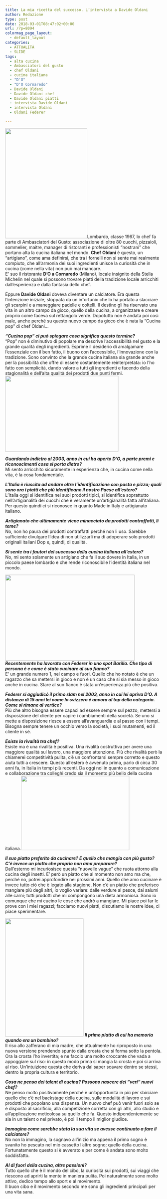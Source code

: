 ```yaml
---
title: La mia ricetta del successo. L’intervista a Davide Oldani
author: Redazione
type: post
date: 2018-03-01T08:47:02+00:00
url: /?p=8094
colormag_page_layout:
  - default_layout
categories:
  - ATTUALITÀ
  - SLIDE
tags:
  - alta cucina
  - Ambasciatori del gusto
  - chef Oldani
  - cucina italiana
  - "D'O"
  - "D'O Cornaredo"
  - Davide Oldani
  - Davide Oldani chef
  - Davide Oldani piatti
  - intervista Davide Oldani
  - intervista Oldani
  - Oldani Federer

---
```

<img decoding="async" loading="lazy" class=" wp-image-8099 alignleft" src="https://progressonline.it/wp-content/uploads/2018/02/Oldani_1159-225x300.jpg" alt="" width="263" height="351" />Lombardo, classe 1967, lo chef fa parte di Ambasciatori del Gusto: associazione di oltre 80 cuochi, pizzaioli, sommelier, maitre, manager di ristoranti e professionisti “nostrani” che portano alta la cucina italiana nel mondo. **Chef** **Oldani** è questo, un “artigiano”, come ama definirsi, che tra i fornelli non si sente mai realmente compiuto, che all’armonia dei suoi ingredienti unisce la curiosità che in cucina (come nella vita) non può mai mancare.  
E’ suo il ristorante **D’O a Cornaredo** (Milano), locale insignito della Stella Michelin nel quale si possono trovare piatti della tradizione locale arricchiti dall’esperienza e dalla fantasia dello chef.

Eppure **Davide Oldani** doveva diventare un calciatore. Era questa l’intenzione iniziale, stoppata da un infortunio che lo ha portato a slacciare gli scarpini e a maneggiare padelle e coltelli. Il destino gli ha riservato una vita in un altro campo da gioco, quello della cucina, a organizzare e creare proprio come faceva sul rettangolo verde. Dopotutto non è andata poi così male, anche perché su questo nuovo campo da gioco che è nata la “Cucina pop” di chef Oldani…

_**“Cucina pop” ci può spiegare cosa significa questo termine?**_  
“Pop” non è diminutivo di popolare ma descrive l’accessibilità nel gusto e la grande qualità degli ingredienti. Esprime il desiderio di amalgamare l’essenziale con il ben fatto, il buono con l’accessibile, l’innovazione con la tradizione. Sono convinto che la grande cucina italiana sia grande anche per la possibilità che offre di essere costantemente reinterpretata: io l’ho fatto con semplicità, dando valore a tutti gli ingredienti e facendo della stagionalità e dell’alta qualità dei prodotti due punti fermi.<img decoding="async" loading="lazy" class=" wp-image-8097 alignright" src="https://progressonline.it/wp-content/uploads/2018/02/ADM6311-300x200.jpg" alt="" width="363" height="242" />

_**Guardando indietro al 2003, anno in cui ha aperto D’O, a parte premi e riconoscimenti cosa si porta dietro?**_  
Mi sento arricchito sicuramente in esperienza che, in cucina come nella vita, è la cosa fondamentale.

_**L’Italia è riuscita ad andare oltre l’identificazione con pasta e pizza; quali sono ora i piatti che più identificano il nostro Paese all’estero?**_  
L’Italia oggi si identifica nei suoi prodotti tipici, si identifica soprattutto nell’artigianalità dei cuochi che è veramente un’artigianalità fatta all’italiana. Per questo quindi ci si riconosce in quanto Made in Italy e artigianato italiano.  
<!--nextpage-->

  
_**Artigianato che ultimamente viene minacciato da prodotti contraffatti, li teme?**_  
No, non ho paura dei prodotti contraffatti perché non li uso. Sarebbe sufficiente divulgare l’idea di non utilizzarli ma di adoperare solo prodotti originali italiani Dop e, quindi, di qualità.

_**Si sente tra i fautori del successo della cucina italiana all’estero?**_  
No, mi sento solamente un artigiano che fa il suo dovere in Italia, in un piccolo paese lombardo e che rende riconoscibile l’identità italiana nel mondo.

_**<img decoding="async" loading="lazy" class="wp-image-8102 alignleft" src="https://progressonline.it/wp-content/uploads/2018/02/federer-oldani-300x197.jpg" alt="" width="415" height="274" />Recentemente ha lavorato con Federer in uno spot Barilla. Che tipo di persona è e come è stato cucinare al suo fianco?**_  
E’ un grande numero 1, nel campo e fuori. Quello che ho notato è che un ragazzo che sa mettersi in gioco e non è un caso che si sia messo in gioco anche in cucina. Stare al suo fianco è stata un’esperienza più che positiva.

_**Federer si aggiudicò il primo slam nel 2003, anno in cui lei apriva D’O. A distanza di 15 anni lei come lo svizzero è ancora al top della categoria. Come si rimane al vertice?**_  
Più che altro bisogna essere capaci ad essere sempre sul pezzo, mettersi a disposizione del cliente per capire i cambiamenti della società. Se uno si mette a disposizione riesce a essere all’avanguardia e al passo con i tempi. Bisogna sempre tenere un occhio verso la società, i suoi mutamenti, ed il cliente in sé.

_**Esiste la rivalità tra chef?**_  
Esiste ma è una rivalità è positiva. Una rivalità costruttiva per avere una maggiore qualità sul lavoro, una maggiore attenzione. Più che rivalità però la chiamerei competitività pulita, c’è un confrontarsi sempre corretto e questo aiuta tutti a crescere. Questo all’estero è avvenuto prima, parlo di circa 30 anni fa, in Italia in tempi più recenti. Da oggi noi in quanto a comunicazione e collaborazione tra colleghi credo sia il momento più bello della cucina italiana.<img decoding="async" loading="lazy" class="wp-image-8095 alignright" src="https://progressonline.it/wp-content/uploads/2018/02/RISO_PANE_01-300x204.jpg" alt="" width="347" height="237" />

_**Il suo piatto preferito da cucinare? E quello che mangia con più gusto? C’è invece un piatto che proprio non ama preparare?**_  
Dall’esterno mi incuriosisce questa “nuovelle vague” che ruota attorno alla cucina degli insetti. E’ però un piatto che al momento non amo ma che, perché no, potrei approfondire nei prossimi anni. Quello che amo cucinare è invece tutto ciò che è legato alla stagione. Non c’è un piatto che preferisco mangiare più degli altri, io voglio variare: dalle verdure al pesce, dai salumi alle carni; tutti prodotti che mi compongono una dieta armoniosa. Sono io comunque che mi cucino le cose che andrò a mangiare. Mi piace poi far le prove con i miei ragazzi; facciamo nuovi piatti, discutiamo le nostre idee, ci piace sperimentare.  
<!--nextpage-->

  
<img decoding="async" loading="lazy" class=" wp-image-8096 alignleft" src="https://progressonline.it/wp-content/uploads/2018/02/SEB_5621-200x300.jpg" alt="" width="251" height="377" /> _**Il primo piatto di cui ha memoria quando era un bambino?**_  
Il riso allo zafferano di mia madre, che attualmente ho riproposto in una nuova versione prendendo spunto dalla crosta che si forma sotto la pentola.  
Ora la crosta l’ho invertita; e ne faccio una molto croccante che vada a appoggiare sul riso: in questo modo prima si mangia la crosta e poi si arriva al riso. Un’intuizione questa che deriva dal saper scavare dentro se stessi, dentro la propria cultura e territorio.

**_Cosa ne pensa dei talent di cucina? Possono nascere dei “veri” nuovi chef?_**  
Ne penso molto positivamente perché è un’opportunità in più per sbirciare quello che c’è nel backstage della cucina, sulle modalità di lavoro e sui prodotti che popolano una dispensa. Un nuovo chef può venir fuori solo se è disposto al sacrificio, alla competizione corretta con gli altri, allo studio e all’applicazione meticolosa su quello che fa. Questo indipendentemente se sia in un talent o nel privato, è poi il tempo il miglior giudice.

**_Immagina come sarebbe stata la sua vita se avesse continuato a fare il calciatore?_**  
No non la immagino, la sognavo all’inizio ma appena il primo sogno è svanito ho pescato nel mio cassetto l’altro sogno; quello della cucina.  
Fortunatamente questo si è avverato e per come è andata sono molto soddisfatto.

_**Al di fuori della cucina, altre passioni?**_  
Tutto quello che è il mondo del cibo, la curiosità sui prodotti, sui viaggi che riescono ad aprirti la mente in maniera pulita. Poi naturalmente sono molto attivo, dedico tempo allo sport e al movimento.  
Il buon cibo e il movimento secondo me sono gli ingredienti principali per una vita sana.